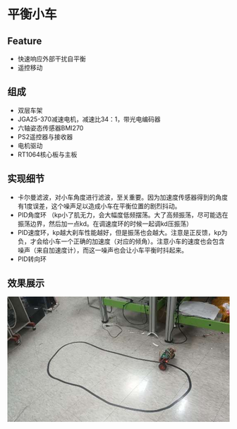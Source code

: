 # 平衡小车
## Feature
* 快速响应外部干扰自平衡
* 遥控移动

## 组成
* 双层车架
* JGA25-370减速电机，减速比34：1，带光电编码器
* 六轴姿态传感器BMI270
* PS2遥控器与接收器
* 电机驱动
* RT1064核心板与主板

## 实现细节
* 卡尔曼滤波，对小车角度进行滤波，至关重要。因为加速度传感器得到的角度有1度误差，这个噪声足以造成小车在平衡位置的剧烈抖动。
* PID角度环 （kp小了肌无力，会大幅度低频摆荡。大了高频振荡，尽可能选在振荡边界，然后加一点kd。在调速度环的时候一起调kd压振荡）
* PID速度环，kp越大刹车性能越好，但是振荡也会越大。注意是正反馈，kp为负，才会给小车一个正确的加速度（对应的倾角）。注意小车的速度也会包含噪声（来自加速度计），而这一噪声也会让小车平衡时抖起来。
* PID转向环

## 效果展示
![小车巡线](/img/2.jpg)